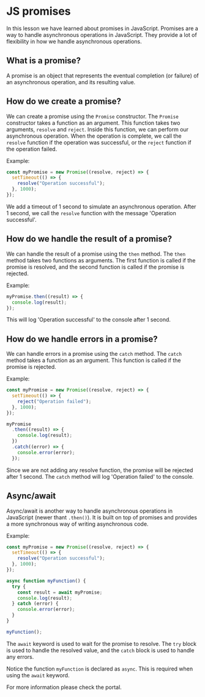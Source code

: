 # JS promises

In this lesson we have learned about promises in JavaScript. Promises are a way to handle asynchronous operations in JavaScript. They provide a lot of flexibility in how we handle asynchronous operations.

## What is a promise?

A promise is an object that represents the eventual completion (or failure) of an asynchronous operation, and its resulting value.

## How do we create a promise?

We can create a promise using the `Promise` constructor. The `Promise` constructor takes a function as an argument. This function takes two arguments, `resolve` and `reject`. Inside this function, we can perform our asynchronous operation. When the operation is complete, we call the `resolve` function if the operation was successful, or the `reject` function if the operation failed.

Example:

```javascript
const myPromise = new Promise((resolve, reject) => {
  setTimeout(() => {
    resolve("Operation successful");
  }, 1000);
});
```

We add a timeout of 1 second to simulate an asynchronous operation. After 1 second, we call the `resolve` function with the message 'Operation successful'.

## How do we handle the result of a promise?

We can handle the result of a promise using the `then` method. The `then` method takes two functions as arguments. The first function is called if the promise is resolved, and the second function is called if the promise is rejected.

Example:

```javascript
myPromise.then((result) => {
  console.log(result);
});
```

This will log 'Operation successful' to the console after 1 second.

## How do we handle errors in a promise?

We can handle errors in a promise using the `catch` method. The `catch` method takes a function as an argument. This function is called if the promise is rejected.

Example:

```javascript
const myPromise = new Promise((resolve, reject) => {
  setTimeout(() => {
    reject("Operation failed");
  }, 1000);
});

myPromise
  .then((result) => {
    console.log(result);
  })
  .catch((error) => {
    console.error(error);
  });
```

Since we are not adding any resolve function, the promise will be rejected after 1 second. The `catch` method will log 'Operation failed' to the console.

## Async/await

Async/await is another way to handle asynchronous operations in JavaScript (newer thant `.then()`). It is built on top of promises and provides a more synchronous way of writing asynchronous code.

Example:

```javascript
const myPromise = new Promise((resolve, reject) => {
  setTimeout(() => {
    resolve("Operation successful");
  }, 1000);
});

async function myFunction() {
  try {
    const result = await myPromise;
    console.log(result);
  } catch (error) {
    console.error(error);
  }
}

myFunction();
```

The `await` keyword is used to wait for the promise to resolve. The `try` block is used to handle the resolved value, and the `catch` block is used to handle any errors.

Notice the function `myFunction` is declared as `async`. This is required when using the `await` keyword.

For more information please check the portal.
